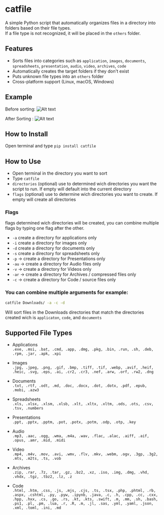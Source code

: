 # catfile

A simple Python script that automatically organizes files in a directory into folders based on their file types.  
If a file type is not recognized, it will be placed in the `others` folder.

## Features
- Sorts files into categories such as `application`, `images`, `documents`, `spreadsheets`, `presentation`, `audio`, `video`, `archives`, `code`
- Automatically creates the target folders if they don't exist
- Puts unknown file types into an `others` folder
- Cross-platform support (Linux, macOS, Windows)

## Example
Before sorting:
![Alt text](reference/before.png?raw=true "Before")

After Sorting :
![Alt text](reference/after.png?raw=true "After") 

## How to Install
Open terminal and type `pip install catfile`

## How to Use
- Open terminal in the directory you want to sort
- Type `catfile `
- `directories` (optional) use to determined wich directories you want the script to run. If empty will default into the current directory
- `flags` (optional) use to determine wich directories you want to create. If empty will create all directories 
### Flags
flags determined wich directories will be created, you can combine multiple flags by typing one flag after the other. 
- `-a` create a directory for applications only
- `-i` create a directory for images only
- `-d` create a directory for documents only
- `-s` create a directory for spreadsheets only
- `-p` → create a directory for Presentations only
- `-au` → create a directory for Audio files only
- `-v` → create a directory for Videos only
- `-ar` → create a directory for Archives / compressed files only
- `-c` → create a directory for Code / source files only
### You can combine multiple arguments for example:
```bash
catfile Downloads/ -a -c -d
```
Will sort files in the Downloads directories that match the directories created wich is `applicaton`, `code`, and `documents` 

## Supported File Types
- Applications <br />
`.exe, .msi, .bat, .cmd, .app, .dmg, .pkg, .bin, .run, .sh, .deb, .rpm, .jar, .apk, .xpi`

- Images <br />
`.jpg, .jpeg, .png, .gif, .bmp, .tiff, .tif, .webp, .avif, .heif, .heic, .svg, .eps, .ai, .cr2, .cr3, .nef, .arw, .orf, .rw2, .dng`

- Documents<br />
`.txt, .rtf, .odt, .md, .doc, .docx, .dot, .dotx, .pdf, .epub, .mobi, .azw3`

- Spreadsheets<br />
`.xls, .xlsx, .xlsm, .xlsb, .xlt, .xltx, .xltm, .ods, .ots, .csv, .tsv, .numbers`

- Presentations<br />
`.ppt, .pptx, .pptm, .pot, .potx, .potm, .odp, .otp, .key`

- Audio<br />
`.mp3, .aac, .ogg, .wma, .m4a, .wav, .flac, .alac, .aiff, .aif, .opus, .amr, .mid, .midi`

- Video<br />
`.mp4, .m4v, .mov, .avi, .wmv, .flv, .mkv, .webm, .ogv, .3gp, .3g2, .mts, .m2ts, .ts, .vob`

- Archives<br />
`.zip, .rar, .7z, .tar, .gz, .bz2, .xz, .iso, .img, .dmg, .vhd, .vhdx, .tgz, .tbz2, .lz, .z`

- Code<br />
`.html, .htm, .css, .js, .mjs, .cjs, .ts, .tsx, .php, .phtml, .rb, .aspx, .cshtml, .py, .pyw, .ipynb, .java, .c, .h, .cpp, .cc, .cxx, .hpp, .hxx, .cs, .go, .rs, .kt, .kts, .swift, .m, .mm, .sh, .bash, .ps1, .pl, .pm, .lua, .r, .R, .m, .jl, .sas, .yml, .yaml, .json, .xml, .toml, .ini, .md`

